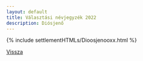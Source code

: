 ```yaml
---
layout: default
title: Választási névjegyzék 2022
description: Diósjenő
---
```


{% include settlementHTMLs/Dioosjenooxx.html %}

[Vissza](./)
